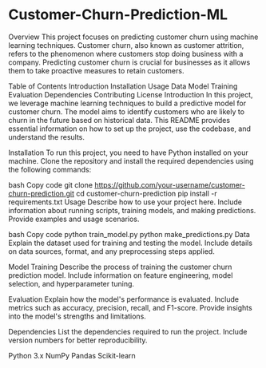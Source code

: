 # Customer-Churn-Prediction-ML
Overview
This project focuses on predicting customer churn using machine learning techniques. Customer churn, also known as customer attrition, refers to the phenomenon where customers stop doing business with a company. Predicting customer churn is crucial for businesses as it allows them to take proactive measures to retain customers.

Table of Contents
Introduction
Installation
Usage
Data
Model Training
Evaluation
Dependencies
Contributing
License
Introduction
In this project, we leverage machine learning techniques to build a predictive model for customer churn. The model aims to identify customers who are likely to churn in the future based on historical data. This README provides essential information on how to set up the project, use the codebase, and understand the results.

Installation
To run this project, you need to have Python installed on your machine. Clone the repository and install the required dependencies using the following commands:

bash
Copy code
git clone https://github.com/your-username/customer-churn-prediction.git
cd customer-churn-prediction
pip install -r requirements.txt
Usage
Describe how to use your project here. Include information about running scripts, training models, and making predictions. Provide examples and usage scenarios.

bash
Copy code
python train_model.py
python make_predictions.py
Data
Explain the dataset used for training and testing the model. Include details on data sources, format, and any preprocessing steps applied.

Model Training
Describe the process of training the customer churn prediction model. Include information on feature engineering, model selection, and hyperparameter tuning.

Evaluation
Explain how the model's performance is evaluated. Include metrics such as accuracy, precision, recall, and F1-score. Provide insights into the model's strengths and limitations.

Dependencies
List the dependencies required to run the project. Include version numbers for better reproducibility.

Python 3.x
NumPy
Pandas
Scikit-learn
